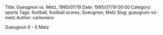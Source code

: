 Title: Gueugnon vs. Metz, 1995/07/19
Date: 1995/07/19 00:00
Category: sports
Tags: football, football scores, Gueugnon, Metz
Slug: gueugnon-vs-metz
Author: carbonero


Gueugnon 0 - 0 Metz
